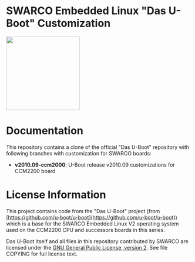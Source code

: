 SWARCO Embedded Linux "Das U-Boot" Customization
================================================

<img src="https://www.swarco.com/var/em_plain_site/storage/images/media/images/swarco-traffic-systems/interurban/primos/primos_compact_ohnetouch_grau/1166093-1-eng-US/Primos_Compact_ohneTouch_grau_315px.jpg" width="200" title="SWARCO CCM2200 CPU" alt="">


# Documentation

This repository contains a clone of the official "Das U-Boot"
repository with following branches with customization for SWARCO
boards:

- **v2010.09-ccm2000**: U-Boot release v2010.09 customizations for CCM2200 board


# License Information 

This project contains code from the "Das U-Boot" project (from
[https://github.com/u-boot/u-boot](https://github.com/u-boot/u-boot))
which is a base for the SWARCO Embedded Linux V2 operating system used
on the CCM2200 CPU and successors boards in this series.

Das U-Boot itself and all files in this repository contributed by
SWARCO are licensed under the
[GNU General Public License, version 2](http://www.gnu.org/licenses/old-licenses/gpl-2.0.html). See
file COPYING for full license text.
